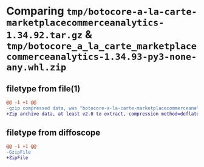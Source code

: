 # Comparing `tmp/botocore-a-la-carte-marketplacecommerceanalytics-1.34.92.tar.gz` & `tmp/botocore_a_la_carte_marketplacecommerceanalytics-1.34.93-py3-none-any.whl.zip`

## filetype from file(1)

```diff
@@ -1 +1 @@
-gzip compressed data, was "botocore-a-la-carte-marketplacecommerceanalytics-1.34.92.tar", last modified: Fri Apr 26 01:01:39 2024, max compression
+Zip archive data, at least v2.0 to extract, compression method=deflate
```

## filetype from diffoscope

```diff
@@ -1 +1 @@
-GzipFile
+ZipFile
```

